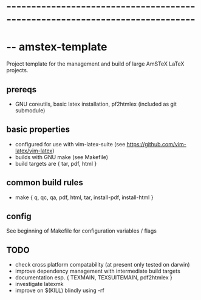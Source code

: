 # ----------------------------------------------------------------------------
# -- amstex-template


Project template for the management and build of large AmSTeX LaTeX projects.

## prereqs
- GNU coreutils, basic latex installation, pf2htmlex (included as git submodule)

## basic properties
- configured for use with vim-latex-suite (see https://github.com/vim-latex/vim-latex)
- builds with GNU make (see Makefile)
- build targets are { tar, pdf, html }

## common build rules
- make { q, qc, qa, pdf, html, tar, install-pdf, install-html }

## config
See beginning of Makefile for configuration variables / flags

## TODO
- check cross platform compatability (at present only tested on darwin)
- improve dependency management with intermediate build targets
- documentation esp. { TEXMAIN, TEXSUITEMAIN, pdf2htmlex }
- investigate latexmk
- improve on $(KILL) blindly using -rf
